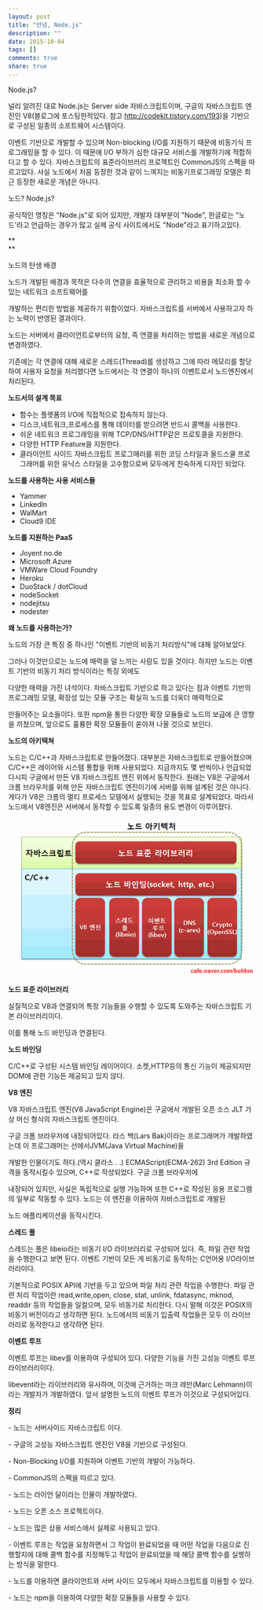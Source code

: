 ```yaml
---
layout: post
title: "안녕, Node.js"
description: ""
date: 2015-10-04
tags: []
comments: true
share: true
---
```


Node.js?

  

  

널리 알려진 대로 Node.js는 Server side 자바스크립트이며, 구글의 자바스크립트 엔진인 V8(블로그에 포스팅한적있다. 참고
http://codekit.tistory.com/193)을 기반으로 구성된 일종의 소프트웨어 시스템이다.

이벤트 기반으로 개발할 수 있으며 Non-blocking I/O를 지원하기 때문에 비동기식 프로그래밍을 할 수 있다. 이 때문에 I/O
부하가 심한 대규모 서비스를 개발하기에 적합하다고 할 수 있다. 자바스크립트의 표준라이브러리 프로젝트인 CommonJS의 스펙을 따르고있다.
사실 노드에서 처음 등장한 것과 같이 느껴지는 비동기프로그래밍 모델은 최근 등장한 새로운 개념은 아니다.

  

노드? Node.js?

공식적인 명칭은 "Node.js"로 되어 있지만, 개발자 대부분이 "Node", 한글로는 "노드'라고 언급하는 경우가 많고 실제 공식
사이트에서도 "Node"라고 표기하고있다.

**  
**

노드의 탄생 배경

노드가 개발된 배경과 목적은 다수의 연결을 효율적으로 관리하고 비용을 최소화 할 수 있는 네트워크 소프트웨어를

개발하는 편리한 방법을 제공하기 위함이었다. 자바스크립트를 서버에서 사용하고자 하는 노력이 반영된 결과이다.

노드는 서버에서 클라이언트로부터의 요청, 즉 연결을 처리하는 방법을 새로운 개념으로 변경하였다.

기존에는 각 연결에 대해 새로운 스레드(Thread)를 생성하고 그에 따라 메모리를 할당하여 사용자 요청을 처리했다면 노드에서는 각 연결이
하나의 이벤트로서 노드엔진에서 처리된다.

  

**노드서의 설계 목표**

  * 함수는 플랫폼의 I/O에 직접적으로 접속하지 않는다.
  * 디스크,네트워크,프로세스를 통해 데이터를 받으려면 반드시 콜백을 사용한다.
  * 쉬운 네트워크 프로그래밍을 위해 TCP/DNS/HTTP같은 프로토콜을 지원한다.
  * 다양한 HTTP Feature을 지원한다.
  * 클라이언트 사이드 자바스크립트 프로그매러를 위한 코딩 스타일과 올드스쿨 프로그래머를 위한 유닉스 스타일을 고수함으로써 모두에게 친숙하게 디자인 되었다.

**노드를 사용하는 사용 서비스들**

  * Yammer
  * Linkedln
  * WalMart
  * Cloud9 IDE

  

**노드를 지원하는 PaaS**

  * Joyent no.de
  * Microsoft Azure
  * VMWare Cloud Foundry
  * Heroku
  * DuoStack / dotCloud
  * nodeSocket
  * nodejitsu
  * nodester

  

**왜 노드를 사용하는가?**

노드의 가장 큰 특징 중 하나인 "이벤트 기반의 비동기 처리방식"에 대해 알아보았다.

그러나 이것만으로는 노드에 매력을 덜 느끼는 사람도 있을 것이다. 하지만 노드는 이벤트 기반의 비동기 처리 방식이라는 특징 외에도

다양한 매력을 가진 녀석이다. 자바스크립트 기반으로 하고 있다는 점과 이벤트 기반의 프로그래밍 모델, 확장성 있는 모듈 구조는 확실히 노드를
더욱더 매력적으로

만들어주는 요소들이다. 또한 npm을 통한 다양한 확장 모듈들로 노드의 보급에 큰 영향을 끼쳤으며, 앞으로도 훌륭한 확장 모듈들이 쏟아져
나올 것으로 보인다.

  

**노드의 아키텍쳐**

노드는 C/C++과 자바스크립트로 만들어졌다. 대부분은 자바스크립트로 만들어졌으며 C/C++은 레이어와 시스템 통합을 위해 사용되었다.
지금까지도 몇 번씩이나 언급되었다시피 구글에서 만든 V8 자바스크립트 엔진 위에서 동작한다. 원래는 V8은 구글에서 크롬 브라우저를 위해
만든 자바스크립트 엔진이기에 서버를 위해 설계된 것은 아니다. 게다가 V8은 크롬의 멀티 프로세스 모델에서 실행되는 것을 목표로 설계되었다.
따라서 노드에서 V8엔진은 서버에서 동작할 수 있도록 일종의 용도 변경이 이루어졌다.

  

  

![](/assets/images/posts/195/211A7647561033BF07C2D6.GIF)

**노드 표준 라이브러리**

  

실질적으로 V8과 연결되어 특정 기능들을 수행할 수 있도록 도와주는 자바스크립트 기본 라이브러리이다.

이를 통해 노드 바인딩과 연결된다.

  

**노드 바인딩**

  

C/C++로 구성된 시스템 바인딩 레이어이다. 소켓,HTTP등의 통신 기능이 제공되지만 DOM에 관한 기능든 제공되고 있지 않다.

  

**V8 엔진**

  

V8 자바스크립트 엔진(V8 JavaScript Engine)은 구글에서 개발된 오픈 소스 JLT 가상 머신 형식의 자바스크립트 엔진이다.

구글 크롬 브라우저에 내장되어있다. 라스 백(Lars Bak)이라는 프로그래머가 개발하였는데 이 프로그래머는 선에서JVM(Java
Virtual Machine)을

개발한 인물이기도 하다.(역시 클라스 . .) ECMAScript(ECMA-262) 3rd Edition 규격을 동작시킬수 있으며, C++로
작성되었다. 구글 크롬 브라우저에

내장되어 있지만, 사실은 독립적으로 실행 가능하며 또한 C++로 작성된 응용 프로그램의 일부로 작동할 수 있다. 노드는 이 엔진을 이용하여
자바스크립트로 개발된

노드 애플리케이션을 동작시킨다.

  

**스레드 풀**

  

스레드는 풀은 libeio라는 비동기 I/O 라이브러리로 구성되어 있다. 즉, 파일 관련 작업을 수행한다고 보면 된다. 이벤트 기반이 모든
게 비동기로 동작하는 C언어용 I/O라이브러리이다.

기본적으로 POSIX API에 기반을 두고 있으며 파일 처리 관련 작업을 수행한다. 파일 관련 처리 작업이란 read,write,open,
close, stat, unlink, fdatasync, mknod, readdir 등의 작업들을 일컬으며, 모두 비동기로 처리한다. 다시
말해 이것은 POSIX의 비동기 버전이라고 생각하면 된다. 노드에서의 비동기 입출력 작업들은 모두 이 라이브러리로 동작한다고 생각하면 된다.

  

**이벤트 루프**

  

이벤트 루프는 libev를 이용하여 구성되어 있다. 다양한 기능을 가진 고성능 이벤트 루프 라이브러리이다.

libevent라는 라이브러리와 유사하며, 이것에 근거하는 마크 레만(Marc Lehmann)이라는 개발자가 개발하였다. 앞서 설명한 노드의
이벤트 루프가 이것으로 구성되어있다.

  

**정리**

\- 노드는 서버사이드 자바스크립트 이다.

\- 구글의 고성능 자바스크립트 엔진인 V8을 기반으로 구성된다.

\- Non-Blocking I/O를 지원하며 이벤트 기반의 개발이 가능하다.

\- CommonJS의 스펙을 따르고 있다.

\- 노드는 라이언 달이라는 인물이 개발하였다.

\- 노드는 오픈 소스 프로젝트이다.

\- 노드는 많은 상용 서비스에서 실제로 사용되고 있다.

\- 이벤트 루프는 작업을 요청하면서 그 작업이 완료되었을 때 어떤 작업을 다음으로 진행할지에 대해 콜백 함수를 지정해두고 작업이 완료되었을
때 해당 콜백 함수를 실행하는 방식을 말한다.

\- 노드를 이용하면 클라이언트와 서버 사이드 모두에서 자바스크립트를 이용할 수 있다.

\- 노드는 npm을 이용하여 다양한 확장 모듈들을 사용할 수 있다.

  

